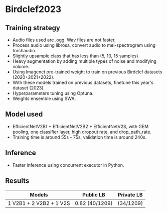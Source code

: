 # Birdclef2023
## Training strategy
- Audio files used are .ogg. Wav files are not faster.
- Process audio using librosa, convert audio to mel-spectrogram using torchaudio.
- Slightly upsample class that has less than (5, 10, 15 samples)
- Heavy augmentation by adding multiple types of noise and modifying volume.
- Using Imagenet pre-trained weight to train on previous Birdclef datasets (2020+2021+2022).
- With these models trained on previous datasets, finetune this year's dataset (2023).
- Hyperparameters tuning using Optuna.
- Weights ensemble using SWA.
## Model used
- EfficientNetV2B1 + EfficientNetV2B2 + EfficientNetV2S, with GEM pooling, one classifier layer, high dropout rate, and drop_path_rate.
- Training time is around 55s - 75s, validation time is around 240s.
## Inference 
- Faster inference using concurrent executor in Python.
## Results 
| Models | Public LB | Private LB |
| -------- | -------- | -------- |
| 1 V2B1 + 2 V2B2 + 1 V2S | 0.82 (40/1209) | (34/1209)|
